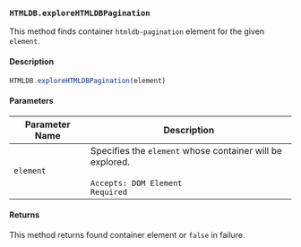 ### `HTMLDB.exploreHTMLDBPagination`

This method finds container `htmldb-pagination` element for the given `element`.

#### Description

```javascript
HTMLDB.exploreHTMLDBPagination(element)
```

#### Parameters

| Parameter Name             | Description                               |
| -------------------------- | ----------------------------------------- |
| `element` | Specifies the `element` whose container will be explored.<br><br>`Accepts: DOM Element`<br>`Required` |

#### Returns

This method returns found container element or `false` in failure.